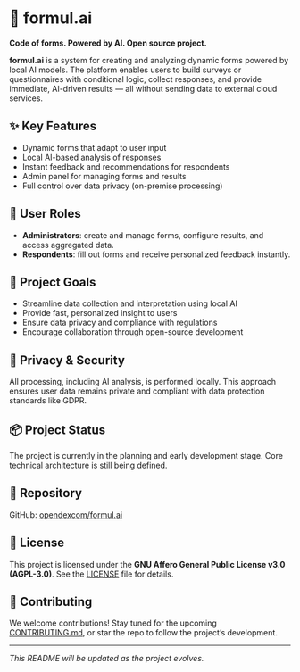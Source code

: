 # 🧠 formul.ai

**Code of forms. Powered by AI. Open source project.**

**formul.ai** is a system for creating and analyzing dynamic forms powered by local AI models. The platform enables users to build surveys or questionnaires with conditional logic, collect responses, and provide immediate, AI-driven results — all without sending data to external cloud services.

## ✨ Key Features

- Dynamic forms that adapt to user input
- Local AI-based analysis of responses
- Instant feedback and recommendations for respondents
- Admin panel for managing forms and results
- Full control over data privacy (on-premise processing)

## 👥 User Roles

- **Administrators**: create and manage forms, configure results, and access aggregated data.
- **Respondents**: fill out forms and receive personalized feedback instantly.

## 🚀 Project Goals

- Streamline data collection and interpretation using local AI
- Provide fast, personalized insight to users
- Ensure data privacy and compliance with regulations
- Encourage collaboration through open-source development

## 🔐 Privacy & Security

All processing, including AI analysis, is performed locally. This approach ensures user data remains private and compliant with data protection standards like GDPR.

## 📦 Project Status

The project is currently in the planning and early development stage. Core technical architecture is still being defined.

## 📁 Repository

GitHub: [opendexcom/formul.ai](https://github.com/opendexcom/formul.ai)

## 📜 License

This project is licensed under the **GNU Affero General Public License v3.0 (AGPL-3.0)**. See the [LICENSE](./LICENSE) file for details.

## 🤝 Contributing

We welcome contributions! Stay tuned for the upcoming [CONTRIBUTING.md](./CONTRIBUTING.md), or star the repo to follow the project’s development.

---
*This README will be updated as the project evolves.*
